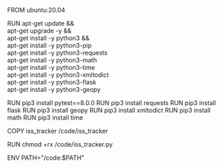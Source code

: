 FROM ubuntu:20.04

RUN apt-get update && \
    apt-get upgrade -y && \
    apt-get install -y python3 && \
    apt-get install -y python3-pip \
    apt-get install -y python3-requests \
    apt-get install -y python3-math \
    apt-get install -y python3-time \
    apt-get install -y python3-xmltodict \
    apt-get install -y python3-flask \
    apt-get install -y python3-geopy 
        
RUN pip3 install pytest==8.0.0
RUN pip3 install requests
RUN pip3 install flask
RUN pip3 install geopy
RUN pip3 install xmltodict
RUN pip3 install math
RUN pip3 install time

COPY iss_tracker /code/iss_tracker

RUN chmod +rx /code/iss_tracker.py

ENV PATH="/code:$PATH"